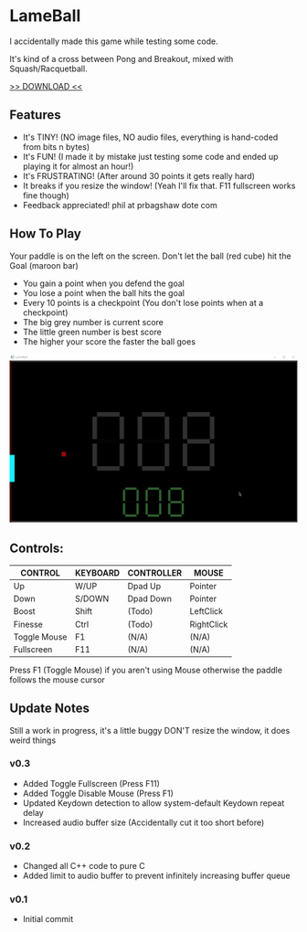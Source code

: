 # LameBall

I accidentally made this game while testing some code.

It's kind of a cross between Pong and Breakout, mixed with Squash/Racquetball.

[>> DOWNLOAD <<](https://github.com/phraggers/LameBall/releases/download/v0.3/LameBall_v0.3.rar)

## Features
- It's TINY! (NO image files, NO audio files, everything is hand-coded from bits n bytes)
- It's FUN! (I made it by mistake just testing some code and ended up playing it for almost an hour!)
- It's FRUSTRATING! (After around 30 points it gets really hard)
- It breaks if you resize the window! (Yeah I'll fix that. F11 fullscreen works fine though)
- Feedback appreciated! phil at prbagshaw dote com

## How To Play
Your paddle is on the left on the screen.
Don't let the ball (red cube) hit the Goal (maroon bar)
- You gain a point when you defend the goal
- You lose a point when the ball hits the goal
- Every 10 points is a checkpoint
(You don't lose points when at a checkpoint)
- The big grey number is current score
- The little green number is best score
- The higher your score the faster the ball goes

![alt text](https://raw.githubusercontent.com/phraggers/LameBall/main/LameBallDemo.gif)

## Controls:
   CONTROL   | KEYBOARD | CONTROLLER | MOUSE
-------------|----------|------------|------------
Up           |  W/UP    | Dpad Up    | Pointer
Down         |  S/DOWN  | Dpad Down  | Pointer
Boost        |  Shift   | (Todo)     | LeftClick
Finesse      |  Ctrl    | (Todo)     | RightClick
Toggle Mouse |  F1      |  (N/A)     | (N/A)
Fullscreen   |  F11     |  (N/A)     | (N/A)

Press F1 (Toggle Mouse) if you aren't using Mouse
otherwise the paddle follows the mouse cursor

## Update Notes
Still a work in progress, it's a little buggy
DON'T resize the window, it does weird things

### v0.3
- Added Toggle Fullscreen (Press F11)
- Added Toggle Disable Mouse (Press F1)
- Updated Keydown detection to allow system-default Keydown repeat delay
- Increased audio buffer size (Accidentally cut it too short before)

### v0.2
- Changed all C++ code to pure C
- Added limit to audio buffer to prevent infinitely increasing buffer queue

### v0.1
- Initial commit
